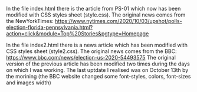 In the file index.html there is the article from PS-01 which now has been modified with CSS styles sheet (style.css). The original news comes from the NewYorkTimes:
https://www.nytimes.com/2020/10/03/upshot/polls-election-florida-pennsylvania.html?action=click&module=Top%20Stories&pgtype=Homepage

In the file index2.html there is a news article which has been modified with CSS styles sheet (style2.css). The original news comes from the BBC:
https://www.bbc.com/news/election-us-2020-54493575
The original version of the previous article has been modified two times during the days on which I was working. The last uptdate I realised was on October 13th by the morining (the BBC website changed some font-styles, colors, font-sizes and images width)